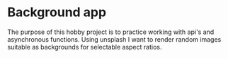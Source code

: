 # Background app

The purpose of this hobby project is to practice working with api's and asynchronous functions. Using unsplash I want to render random images suitable as backgrounds for selectable aspect ratios.
